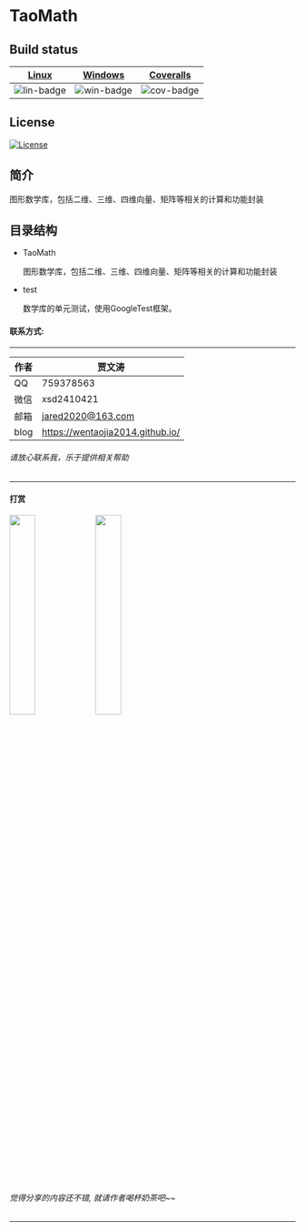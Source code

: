 # TaoMath
## Build status

| [Linux][lin-link] | [Windows][win-link] | [Coveralls][cov-link] |
| :---------------: | :-----------------: | :-------------------: |
| ![lin-badge]      | ![win-badge]        | ![cov-badge]          |

[lin-badge]: https://travis-ci.org/wentaojia2014/TaoMath.svg?branch=master "Travis build status"
[lin-link]: https://travis-ci.org/wentaojia2014/TaoMath "Travis build status"
[win-badge]: https://ci.appveyor.com/api/projects/status/txnsnhr67xtaf384?svg=true "AppVeyor build status"
[win-link]: https://ci.appveyor.com/project/jiawentao/taomath "AppVeyor build status"
[cov-badge]: https://coveralls.io/repos/github/wentaojia2014/TaoMath/badge.svg?branch=master "Coveralls coverage"
[cov-link]: https://coveralls.io/github/wentaojia2014/TaoMath?branch=master "Coveralls coverage"

## License
[![License](https://img.shields.io/badge/license-MIT-blue.svg)](https://github.com/wentaojia2014/TaoJson/blob/master/LICENSE)

## 简介

 图形数学库，包括二维、三维、四维向量、矩阵等相关的计算和功能封装

## 目录结构
- TaoMath

  图形数学库，包括二维、三维、四维向量、矩阵等相关的计算和功能封装

- test

  数学库的单元测试，使用GoogleTest框架。


#### 联系方式:
***
|作者|贾文涛|
|---|---|
|QQ|759378563|
|微信|xsd2410421|
|邮箱|jared2020@163.com|
|blog|https://wentaojia2014.github.io/|

###### 请放心联系我，乐于提供相关帮助
***
#### **打赏**
<img src="https://github.com/wentaojia2014/wentaojia2014.github.io/blob/master/img/weixin.jpg?raw=true" width="30%" height="30%" /><img src="https://github.com/wentaojia2014/wentaojia2014.github.io/blob/master/img/zhifubao.jpg?raw=true" width="30%" height="30%" />

###### 觉得分享的内容还不错, 就请作者喝杯奶茶吧~~
***
